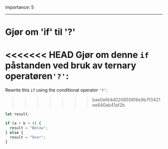 importance: 5

---

# Gjør om 'if' til '?'

<<<<<<< HEAD
Gjør om denne `if` påstanden ved bruk av ternary operatøren`'?'`:
=======
Rewrite this `if` using the conditional operator `'?'`:
>>>>>>> bae0ef44d0208506f6e9b7f3421ee640ab41af2b

```js
let result;

if (a + b < 4) {
  result = "Below";
} else {
  result = "Over";
}
```
